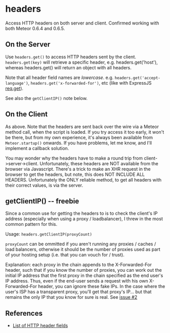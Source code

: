 # headers

Access HTTP headers on both server and client.
Confirmed working with both Meteor 0.6.4 and 0.6.5.

## On the Server

Use `headers.get()` to access HTTP headers sent by the client.
`headers.get(key)` will retrieve a specific header, e.g.
headers.get('host'), whereas headers.get() will return an object
with all headers.

Note that all header field names are *lowercase*.  e.g. 
`headers.get('accept-language')`, `headers.get('x-forwarded-for')`,
etc (like with ExpressJS [req.get](http://expressjs.com/api.html#req.get)).

See also the `getClientIP()` note below.

## On the Client

As above.  Note that the headers are sent back over the wire via a Meteor
method call, when the script is loaded.  If you try access it too early,
it won't be there, but from my own experience, it's always been available
from `Meteor.startup()` onwards.  If you have problems, let me know,
and I'll implement a callback solution.

You may wonder why the headers have to make a round trip from
client->server->client.  Unfortunately, these headers are NOT available from
the browser via Javascript.  There's a trick to make an XHR request in the
browser to get the headers, but note, this does NOT INCLUDE ALL HEADERS.
Unfortunately the ONLY reliable method, to get all headers with their correct
values, is via the server.

## getClientIP() -- freebie

Since a common use for getting the headers to is to check the client's IP
address (especially when using a proxy / loadbalancer), I threw in the most
common pattern for this.

Usage: `headers.getClientIP(proxyCount)`

`proxyCount` can be ommitted if you aren't running any proxies / caches / load balancers, otherwise it should be the number of proxies used as part of your hosting setup (i.e. that you can vouch for / trust).

Explanation: each proxy in the chain appends to the X-Forwarded-For header, such that if you know the number of proxies, you can work out the initial IP address that the first proxy
in the chain specified as the end user's IP address. Thus, even if the end-user sends a request with his own X-Forwarded-For header, you can ignore these fake IPs. In the case where the user's ISP has a transparent proxy, you'll get that proxy's IP... but that remains the only IP that you know for sure is real.  See [issue #2](https://github.com/gadicohen/meteor-headers/issues/2)

## References

* [List of HTTP header fields](http://en.wikipedia.org/wiki/List_of_HTTP_header_fields)
